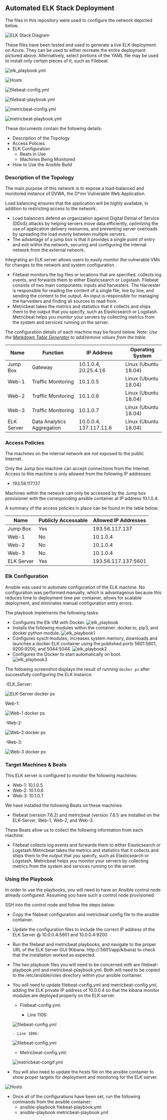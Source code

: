 ## Automated ELK Stack Deployment

The files in this repository were used to configure the network depicted below.

![ELK Stack Diagram](diagrams/elk_stack_diagram.png)

These files have been tested and used to generate a live ELK deployment on Azure. They can be used to either recreate the entire deployment pictured above. Alternatively, select portions of the YAML file may be used to install only certain pieces of it, such as Filebeat.

![elk_playbook.yml](ansible/elk_playbook.yml)

![Hosts](ansible/hosts)

![filebeat-config.yml](ansible/filebeat-config.yml)

![filebeat-playbook.yml](ansible/filebeat-playbook.yml)

![metricbeat-config.yml](ansible/metricbeat-config.yml)

![metricbeat-playbook.yml](ansible/metricbeat-playbook.yml)

These documents contain the following details:
- Description of the Topology
- Access Policies
- ELK Configuration
  - Beats in Use
  - Machines Being Monitored
- How to Use the Ansible Build


### Description of the Topology

The main purpose of this network is to expose a load-balanced and monitored instance of DVWA, the D*mn Vulnerable Web Application.

Load balancing ensures that the application will be highly available, in addition to restricting access to the network.

- Load balancers defend an organization against Digital Denial of Service (DDoS) attacks by helping servers move data efficiently, optimizing the use of application delivery resources, and preventing server overloads by spreading the load evenly between multiple servers.
- The advantage of a jump box is that it provides a single point of entry and exit within the network, securing and configuring the internal network from the external network.

Integrating an ELK server allows users to easily monitor the vulnerable VMs for changes to the network and system configuration.

- Filebeat monitors the log files or locations that are specified, collects log events, and forwards them to either Elasticsearch or Logstash. Filebeat consists of two main components: inputs and harvesters. The Harvester is responsible for reading the content of a single file, line by line, and sending the content to the output. An input is responsible for managing the harvesters and finding all sources to read from.
- Metricbeat takes the metrics and statistics that it collects and ships them to the output that you specify, such as Elasticsearch or Logstash. Metricbeat helps you monitor your servers by collecting metrics from the system and services running on the server. 

The configuration details of each machine may be found below.
_Note: Use the [Markdown Table Generator](http://www.tablesgenerator.com/markdown_tables) to add/remove values from the table_.

| Name       	| Function                  | IP Address 	| Operating System     		
|-------------|---------------------------|-------------|----------------------		
| Jump Box   	| Gateway                   | 10.1.0.4, 20.25.4.16  | Linux (Ubuntu 18.04)  	
| Web-1      	| Traffic Monitoring        | 10.1.0.5   	          | Linux (Ubuntu 18.04) 		
| Web-2      	| Traffic Monitoring        | 10.1.0.6            	| Linux (Ubuntu 18.04) 		
| Web-3      	| Traffic Monitoring        | 10.1.0.7   	          | Linux (Ubuntu 18.04) 		
| ELK Server 	| Data Analytics Aggregation| 10.0.0.4, 137.117.11.6| Linux (Ubuntu 18.04) 


### Access Policies

The machines on the internal network are not exposed to the public Internet. 

Only the Jump box machine can accept connections from the Internet. Access to this machine is only allowed from the following IP addresses:
- 193.56.117.137

Machines within the network can only be accessed by the Jump box provisioner with the corresponding ansible container at IP address 10.1.0.4.

A summary of the access policies in place can be found in the table below.

| Name       	| Publicly Accessable | Allowed IP Addresses     |
|-------------|---------------------|--------------------------|
| Jump Box   	| Yes                 | 193.56.117.137           |
| Web-1      	| No                  | 10.1.0.4                 |
| Web-2      	| No                  | 10.1.0.4                 |
| Web-3      	| No                  | 10.1.0.4                 |    
| ELK Server 	| Yes                 | 193.56.117.137:5601      |


### Elk Configuration

Ansible was used to automate configuration of the ELK machine. No configuration was performed manually, which is advantageous because this reduces time to deployment time per container, allows for scalable deployment, and eliminates manual configuration entry errors.

The playbook implements the following tasks:

- Configures the Elk VM with Docker.
![elk_playbook](https://user-images.githubusercontent.com/65835286/159406960-02ec60d4-001b-4387-9232-ff8e5b8b6bf6.png)
- Installs the following modules within the container: docker.io, pip3, and docker python module. 
![elk_playbook1](https://user-images.githubusercontent.com/65835286/159407026-73f94458-2944-4507-a4df-d3b21c8f4bbd.png)
- Configures sysctl modules, increases system memory, downloads and launches a docker ELK container using the published ports 5601:5601, 9200:9200, and 5044:5044.
![elk_playbook2](https://user-images.githubusercontent.com/65835286/159406752-332e4a2b-1964-4057-b905-1af45b66d85c.png)
- Configures the Docker to start automatically on boot.  
![elk_playbook3](https://user-images.githubusercontent.com/65835286/159407441-5e6b958c-8d18-48c4-ae98-fbafee243f80.png)

The following screenshot displays the result of running `docker ps` after successfully configuring the ELK instance.

-ELK_Server:

![ELK-Server docker ps](screenshots/docker_ps/ELK-Server_docker_ps.png)

Web-1:

![Web-1 docker ps](screenshots/docker_ps/Web-1_docker_ps.png)

-Web-2:

![Web-2 docker ps](screenshots/docker_ps/Web-2_docker_ps.png)

-Web-3:

![Web-3 docker ps](screenshots/docker_ps/Web-3_docker_ps.png)

### Target Machines & Beats
This ELK server is configured to monitor the following machines:
- Web-1: 10.1.0.5
- Web-2: 10.1.0.6
- Web-3: 10.1.0.7

We have installed the following Beats on these machines:
- filebeat (version 7.6.2) and metricbeat (version 7.6.1) are installed on the ELK-Server, Web-1, Web-2, and Web-3.

These Beats allow us to collect the following information from each machine:
- Filebeat collects log events and forwards them to either Elasticsearch or Logstash.Metricbeat takes the metrics and statistics that it collects and ships them to the output that you specify, such as Elasticsearch or Logstash. Metricbeat helps you monitor your servers by collecting metrics from the system and services running on the server.

### Using the Playbook
In order to use the playbooks, you will need to have an Ansible control node already configured. Assuming you have such a control node provisioned: 

SSH into the control node and follow the steps below:
- Copy the filebeat configuration and metricbeat config file to the ansible container.
- Update the configuration files to include the correct IP address of the ELK Server @ 10.0.0.4:5601 and 10.0.0.4:9200
- Run the filebeat and metricbeat playbooks, and navigate to the proper URL of the ELK Server GUI (Kibana: http://<public-ELK-IP-address>:5601/app/kibana) to check that the installation worked as expected.

- The two playbook files you will need to be concerned with are filebeat-playbook.yml and metricbeat-playbook.yml. Both will need to be copied to the /etc/ansible/roles directory within your ansible container.

- You will need to update filebeat-config.yml and metricbeat-config.yml, adding the ELK private IP address of 10.0.0.4 so that the kibana monitor modules are deployed properly on the ELK server.
  
   - Filebeat-config.yml:
  
      - Line 1106:
  
  ![filebeat-config.yml](screenshots/filebeat-config.png)  

      - Line 1806:
  
  ![filebeat-config.yml](screenshots/filebeat-config1.png)
  
  - Metricbeat-config.yml: 
  
  ![metricbeat-congif.yml](screenshots/metricbeat-config.png)
  
-  You will also need to update the hosts file on the ansible container to show proper targets for deployment and monitoring for the ELK server.
    
![Hosts](screenshots/hosts.png)
  
 - Once all of the configurations have been set, run the following commands from the ansible container:
   - ansible-playbook filebeat-playbook.yml
   - ansible-playbook metricbeat-playbook.yml
  

